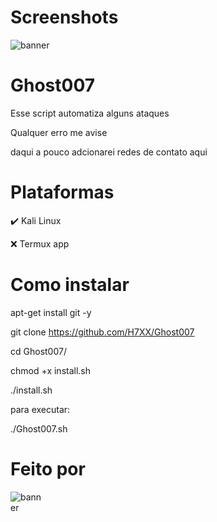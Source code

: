 # Screenshots
 
<img src="https://user-images.githubusercontent.com/88547689/130337085-d98d4d72-4b42-4efc-8b64-b278270b4afd.png" alt="banner" style="max-width:100%;">

# Ghost007
                                                                                                                
Esse script automatiza alguns ataques
 
Qualquer erro me avise 
 
daqui a pouco adcionarei redes de contato aqui
 
# Plataformas 
✔️ Kali Linux 
 
❌ Termux app
  
# Como instalar
 
apt-get install git -y
 
git clone https://github.com/H7XX/Ghost007 
 
cd Ghost007/
 
chmod +x install.sh
 
./install.sh
 
para executar:
 
./Ghost007.sh
 
# Feito por
 
<img src="https://avatars.githubusercontent.com/u/88547689?v=4" alt="banner" style="max-width:10%;">
